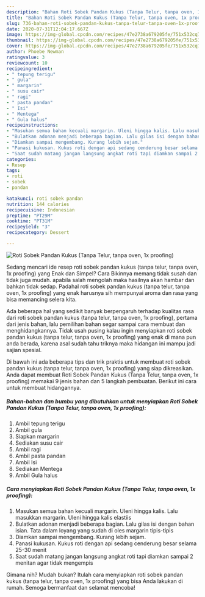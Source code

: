 ```yaml
---
description: "Bahan Roti Sobek Pandan Kukus (Tanpa Telur, tanpa oven, 1x proofing) | Resep Membuat Roti Sobek Pandan Kukus (Tanpa Telur, tanpa oven, 1x proofing) Yang Sempurna"
title: "Bahan Roti Sobek Pandan Kukus (Tanpa Telur, tanpa oven, 1x proofing) | Resep Membuat Roti Sobek Pandan Kukus (Tanpa Telur, tanpa oven, 1x proofing) Yang Sempurna"
slug: 736-bahan-roti-sobek-pandan-kukus-tanpa-telur-tanpa-oven-1x-proofing-resep-membuat-roti-sobek-pandan-kukus-tanpa-telur-tanpa-oven-1x-proofing-yang-sempurna
date: 2020-07-31T12:04:17.667Z
image: https://img-global.cpcdn.com/recipes/47e2738a679205fe/751x532cq70/roti-sobek-pandan-kukus-tanpa-telur-tanpa-oven-1x-proofing-foto-resep-utama.jpg
thumbnail: https://img-global.cpcdn.com/recipes/47e2738a679205fe/751x532cq70/roti-sobek-pandan-kukus-tanpa-telur-tanpa-oven-1x-proofing-foto-resep-utama.jpg
cover: https://img-global.cpcdn.com/recipes/47e2738a679205fe/751x532cq70/roti-sobek-pandan-kukus-tanpa-telur-tanpa-oven-1x-proofing-foto-resep-utama.jpg
author: Phoebe Newman
ratingvalue: 3
reviewcount: 10
recipeingredient:
- " tepung terigu"
- " gula"
- " margarin"
- " susu cair"
- " ragi"
- " pasta pandan"
- " Isi"
- " Mentega"
- " Gula halus"
recipeinstructions:
- "Masukan semua bahan kecuali margarin. Uleni hingga kalis. Lalu masukkan margarin. Uleni hingga kalis elastiis"
- "Bulatkan adonan menjadi beberapa bagian. Lalu gilas isi dengan bahan isian. Tata dalam loyang yang sudah di oles margarin tipis-tipis"
- "Diamkan sampai mengembang. Kurang lebih sejam."
- "Panasi kukusan. Kukus roti dengan api sedang cenderung besar selama 25-30 menit"
- "Saat sudah matang jangan langsung angkat roti tapi diamkan sampai 2 menitan agar tidak mengempis"
categories:
- Resep
tags:
- roti
- sobek
- pandan

katakunci: roti sobek pandan 
nutrition: 144 calories
recipecuisine: Indonesian
preptime: "PT29M"
cooktime: "PT31M"
recipeyield: "3"
recipecategory: Dessert

---
```



![Roti Sobek Pandan Kukus (Tanpa Telur, tanpa oven, 1x proofing)](https://img-global.cpcdn.com/recipes/47e2738a679205fe/751x532cq70/roti-sobek-pandan-kukus-tanpa-telur-tanpa-oven-1x-proofing-foto-resep-utama.jpg)

Sedang mencari ide resep roti sobek pandan kukus (tanpa telur, tanpa oven, 1x proofing) yang Enak dan Simpel? Cara Bikinnya memang tidak susah dan tidak juga mudah. apabila salah mengolah maka hasilnya akan hambar dan bahkan tidak sedap. Padahal roti sobek pandan kukus (tanpa telur, tanpa oven, 1x proofing) yang enak harusnya sih mempunyai aroma dan rasa yang bisa memancing selera kita.



Ada beberapa hal yang sedikit banyak berpengaruh terhadap kualitas rasa dari roti sobek pandan kukus (tanpa telur, tanpa oven, 1x proofing), pertama dari jenis bahan, lalu pemilihan bahan segar sampai cara membuat dan menghidangkannya. Tidak usah pusing kalau ingin menyiapkan roti sobek pandan kukus (tanpa telur, tanpa oven, 1x proofing) yang enak di mana pun anda berada, karena asal sudah tahu triknya maka hidangan ini mampu jadi sajian spesial.


Di bawah ini ada beberapa tips dan trik praktis untuk membuat roti sobek pandan kukus (tanpa telur, tanpa oven, 1x proofing) yang siap dikreasikan. Anda dapat membuat Roti Sobek Pandan Kukus (Tanpa Telur, tanpa oven, 1x proofing) memakai 9 jenis bahan dan 5 langkah pembuatan. Berikut ini cara untuk membuat hidangannya.

<!--inarticleads1-->

##### Bahan-bahan dan bumbu yang dibutuhkan untuk menyiapkan Roti Sobek Pandan Kukus (Tanpa Telur, tanpa oven, 1x proofing):

1. Ambil  tepung terigu
1. Ambil  gula
1. Siapkan  margarin
1. Sediakan  susu cair
1. Ambil  ragi
1. Ambil  pasta pandan
1. Ambil  Isi
1. Sediakan  Mentega
1. Ambil  Gula halus




<!--inarticleads2-->

##### Cara menyiapkan Roti Sobek Pandan Kukus (Tanpa Telur, tanpa oven, 1x proofing):

1. Masukan semua bahan kecuali margarin. Uleni hingga kalis. Lalu masukkan margarin. Uleni hingga kalis elastiis
1. Bulatkan adonan menjadi beberapa bagian. Lalu gilas isi dengan bahan isian. Tata dalam loyang yang sudah di oles margarin tipis-tipis
1. Diamkan sampai mengembang. Kurang lebih sejam.
1. Panasi kukusan. Kukus roti dengan api sedang cenderung besar selama 25-30 menit
1. Saat sudah matang jangan langsung angkat roti tapi diamkan sampai 2 menitan agar tidak mengempis




Gimana nih? Mudah bukan? Itulah cara menyiapkan roti sobek pandan kukus (tanpa telur, tanpa oven, 1x proofing) yang bisa Anda lakukan di rumah. Semoga bermanfaat dan selamat mencoba!
